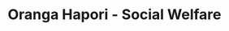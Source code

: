 ---
layout: content
data: social
title: Oranga Hapori - Social Welfare
isHome: true
link: https://figure.nz/search/?query=m%C4%81ori%20social%20welfare&types=g&ref=mfnz
---